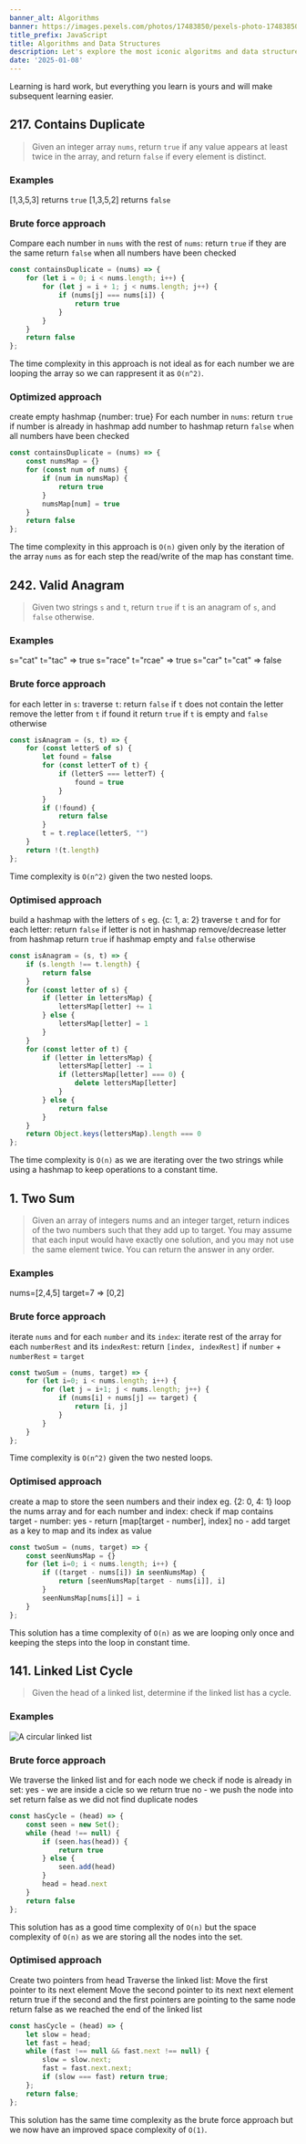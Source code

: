 ```yaml
---
banner_alt: Algorithms
banner: https://images.pexels.com/photos/17483850/pexels-photo-17483850/free-photo-of-an-artist-s-illustration-of-artificial-intelligence-ai-this-image-depicts-a-look-inside-how-ai-microchips-are-designed-it-was-created-by-champ-panupong-techawongthawon-as-part-of-the-v.png
title_prefix: JavaScript
title: Algorithms and Data Structures
description: Let's explore the most iconic algoritms and data structures providing examples in JavaScript.
date: '2025-01-08'
---
```


Learning is hard work, but everything you learn is yours and will make subsequent learning easier.


## 217. Contains Duplicate

> Given an integer array `nums`, return `true` if any value appears at least twice in the array, and return `false` if every element is distinct.

### Examples
[1,3,5,3] returns `true`
[1,3,5,2] returns `false`

### Brute force approach
Compare each number in `nums` with the rest of `nums`:
    return `true` if they are the same
return `false` when all numbers have been checked

```js
const containsDuplicate = (nums) => {
    for (let i = 0; i < nums.length; i++) {
        for (let j = i + 1; j < nums.length; j++) {
            if (nums[j] === nums[i]) {
                return true
            }
        }
    }
    return false
};
```

The time complexity in this approach is not ideal as for each number we are looping the array so we can rappresent it as `O(n^2)`.

### Optimized approach
create empty hashmap {number: true}
For each number in `nums`:
    return `true` if number is already in hashmap
    add number to hashmap
return `false` when all numbers have been checked

```js
const containsDuplicate = (nums) => {
    const numsMap = {}
    for (const num of nums) {
        if (num in numsMap) {
            return true
        }
        numsMap[num] = true
    }
    return false
};
```

The time complexity in this approach is `O(n)` given only by the iteration of the array `nums` as for each step the read/write of the map has constant time.


## 242. Valid Anagram

> Given two strings `s` and `t`, return `true` if `t` is an anagram of `s`, and `false` otherwise.

### Examples

s="cat" t="tac" => true
s="race" t="rcae" => true
s="car" t="cat" => false

### Brute force approach
for each letter in `s`:
    traverse `t`:
        return `false` if `t` does not contain the letter
        remove the letter from `t` if found it
return `true` if `t` is empty and `false` otherwise

```js
const isAnagram = (s, t) => {
    for (const letterS of s) {
        let found = false
        for (const letterT of t) {
            if (letterS === letterT) {
                found = true
            }
        }
        if (!found) {
            return false
        }
        t = t.replace(letterS, "")
    }
    return !(t.length)
};
```

Time complexity is `O(n^2)` given the two nested loops.

### Optimised approach
build a hashmap with the letters of `s` eg. {c: 1, a: 2}
traverse `t` and for for each letter:
    return `false` if letter is not in hashmap
    remove/decrease letter from hashmap
return `true` if hashmap empty and `false` otherwise

```js
const isAnagram = (s, t) => {
    if (s.length !== t.length) {
        return false
    }
    for (const letter of s) {
        if (letter in lettersMap) {
            lettersMap[letter] += 1
        } else {
            lettersMap[letter] = 1
        }
    }
    for (const letter of t) {
        if (letter in lettersMap) {
            lettersMap[letter] -= 1
            if (lettersMap[letter] === 0) {
                delete lettersMap[letter]
            }
        } else {
            return false
        }
    }
    return Object.keys(lettersMap).length === 0
};
```

The time complexity is `O(n)` as we are iterating over the two strings while using a hashmap to keep operations to a constant time.

## 1. Two Sum

> Given an array of integers nums and an integer target, return indices of the two numbers such that they add up to target. You may assume that each input would have exactly one solution, and you may not use the same element twice. You can return the answer in any order.

### Examples
nums=[2,4,5]  target=7  => [0,2]

### Brute force approach
iterate `nums` and for each `number` and its `index`:
    iterate rest of the array for each `numberRest` and its `indexRest`:
        return `[index, indexRest]` if `number` + `numberRest` = `target`

```js
const twoSum = (nums, target) => {
    for (let i=0; i < nums.length; i++) {
        for (let j = i+1; j < nums.length; j++) {
            if (nums[i] + nums[j] == target) {
                return [i, j]
            }
        }
    }
};
```

Time complexity is `O(n^2)` given the two nested loops.

### Optimised approach
create a map to store the seen numbers and their index eg. {2: 0, 4: 1}
    loop the nums array and for each number and index:
        check if map contains target - number: 
            yes - return [map[target - number], index]
            no - add target as a key to map and its index as value

```js
const twoSum = (nums, target) => {
    const seenNumsMap = {}
    for (let i=0; i < nums.length; i++) {
        if ((target - nums[i]) in seenNumsMap) {
            return [seenNumsMap[target - nums[i]], i]
        }
        seenNumsMap[nums[i]] = i
    }
};
```

This solution has a time complexity of `O(n)` as we are looping only once and keeping the steps into the loop in constant time.

## 141. Linked List Cycle

> Given the head of a linked list, determine if the linked list has a cycle.

### Examples
![A circular linked list](/blogs/algorithms/circularlinkedlist.png 'A circular linked list')

### Brute force approach
We traverse the linked list and for each node
    we check if node is already in set:
        yes - we are inside a cicle so we return true
        no - we push the node into set
return false as we did not find duplicate nodes

```js
const hasCycle = (head) => {
    const seen = new Set();
    while (head !== null) {
        if (seen.has(head)) {
            return true
        } else {
            seen.add(head)
        }
        head = head.next
    }
    return false
};
```

This solution has as a good time complexity of `O(n)` but the space complexity of `O(n)` as we are storing all the nodes into the set.

### Optimised approach
Create two pointers from head
Traverse the linked list:
    Move the first pointer to its next element
    Move the second pointer to its next next element
    return true if the second and the first pointers are pointing to the same node
return false as we reached the end of the linked list

```js
const hasCycle = (head) => {
    let slow = head;
    let fast = head;
    while (fast !== null && fast.next !== null) {
        slow = slow.next;
        fast = fast.next.next;
        if (slow === fast) return true;
    };
    return false;
};
```

This solution has the same time complexity as the brute force approach but we now have an improved space complexity of `O(1)`.
